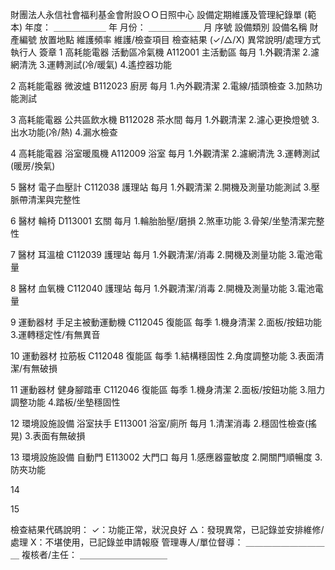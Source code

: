 財團法人永信社會福利基金會附設ＯＯ日照中心
設備定期維護及管理紀錄單 (範本)
年度： ＿＿＿＿＿＿ 年 月份： ＿＿＿＿＿＿ 月
序號
設備類別
設備名稱
財產編號
放置地點
維護頻率
維護/檢查項目
檢查結果 (✓/△/X)
異常說明/處理方式
執行人 簽章
1
高耗能電器
活動區冷氣機
A112001
主活動區
每月
1.外觀清潔 2.濾網清洗 3.運轉測試(冷/暖氣) 4.遙控器功能



2
高耗能電器
微波爐
B112023
廚房
每月
1.內外觀清潔 2.電線/插頭檢查 3.加熱功能測試



3
高耗能電器
公共區飲水機
B112028
茶水間
每月
1.外觀清潔 2.濾心更換燈號 3.出水功能(冷/熱) 4.漏水檢查



4
高耗能電器
浴室暖風機
A112009
浴室
每月
1.外觀清潔 2.濾網清洗 3.運轉測試(暖房/換氣)



5
醫材
電子血壓計
C112038
護理站
每月
1.外觀清潔 2.開機及測量功能測試 3.壓脈帶清潔與完整性



6
醫材
輪椅
D113001
玄關
每月
1.輪胎胎壓/磨損 2.煞車功能 3.骨架/坐墊清潔完整性



7
醫材
耳溫槍
C112039
護理站
每月
1.外觀清潔/消毒 2.開機及測量功能 3.電池電量



8
醫材
血氧機
C112040
護理站
每月
1.外觀清潔/消毒 2.開機及測量功能 3.電池電量



9
運動器材
手足主被動運動機
C112045
復能區
每季
1.機身清潔 2.面板/按鈕功能 3.運轉穩定性/有無異音



10
運動器材
拉筋板
C112048
復能區
每季
1.結構穩固性 2.角度調整功能 3.表面清潔/有無破損



11
運動器材
健身腳踏車
C112046
復能區
每季
1.機身清潔 2.面板/按鈕功能 3.阻力調整功能 4.踏板/坐墊穩固性



12
環境設施設備
浴室扶手
E113001
浴室/廁所
每月
1.清潔消毒 2.穩固性檢查(搖晃) 3.表面有無破損



13
環境設施設備
自動門
E113002
大門口
每月
1.感應器靈敏度 2.開關門順暢度 3.防夾功能



14









15









檢查結果代碼說明：
✓：功能正常，狀況良好
△：發現異常，已記錄並安排維修/處理
X：不堪使用，已記錄並申請報廢
管理專人/單位督導： ＿＿＿＿＿＿＿＿＿＿ 複核者/主任： ＿＿＿＿＿＿＿＿＿＿